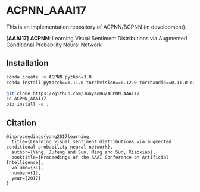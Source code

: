 # ACPNN_AAAI17

This is an implementation repository of ACPNN/BCPNN (in development).

**[AAAI17]** **ACPNN**: Learning Visual Sentiment Distributions via Augmented Conditional Probability Neural Network

## Installation

```bash
conda create -n ACPNN python=3.8
conda install pytorch==1.11.0 torchvision==0.12.0 torchaudio==0.11.0 cudatoolkit=11.3 -c pytorch

git clone https://github.com/JunyaoHu/ACPNN_AAAI17
cd ACPNN_AAAI17
pip install -e .
```

## Citation

```
@inproceedings{yang2017learning,
  title={Learning visual sentiment distributions via augmented conditional probability neural network},
  author={Yang, Jufeng and Sun, Ming and Sun, Xiaoxiao},
  booktitle={Proceedings of the AAAI Conference on Artificial Intelligence},
  volume={31},
  number={1},
  year={2017}
}
```